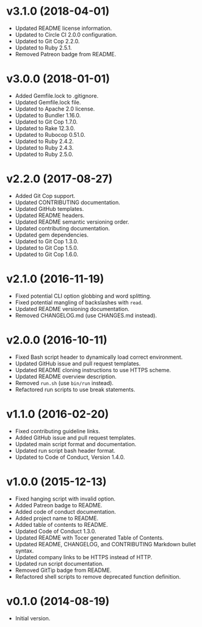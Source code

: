 # v3.1.0 (2018-04-01)

- Updated README license information.
- Updated to Circle CI 2.0.0 configuration.
- Updated to Git Cop 2.2.0.
- Updated to Ruby 2.5.1.
- Removed Patreon badge from README.

# v3.0.0 (2018-01-01)

- Added Gemfile.lock to .gitignore.
- Updated Gemfile.lock file.
- Updated to Apache 2.0 license.
- Updated to Bundler 1.16.0.
- Updated to Git Cop 1.7.0.
- Updated to Rake 12.3.0.
- Updated to Rubocop 0.51.0.
- Updated to Ruby 2.4.2.
- Updated to Ruby 2.4.3.
- Updated to Ruby 2.5.0.

# v2.2.0 (2017-08-27)

- Added Git Cop support.
- Updated CONTRIBUTING documentation.
- Updated GitHub templates.
- Updated README headers.
- Updated README semantic versioning order.
- Updated contributing documentation.
- Updated gem dependencies.
- Updated to Git Cop 1.3.0.
- Updated to Git Cop 1.5.0.
- Updated to Git Cop 1.6.0.

# v2.1.0 (2016-11-19)

- Fixed potential CLI option globbing and word splitting.
- Fixed potential mangling of backslashes with `read`.
- Updated README versioning documentation.
- Removed CHANGELOG.md (use CHANGES.md instead).

# v2.0.0 (2016-10-11)

- Fixed Bash script header to dynamically load correct environment.
- Updated GitHub issue and pull request templates.
- Updated README cloning instructions to use HTTPS scheme.
- Updated README overview description.
- Removed `run.sh` (use `bin/run` instead).
- Refactored run scripts to use break statements.

# v1.1.0 (2016-02-20)

- Fixed contributing guideline links.
- Added GitHub issue and pull request templates.
- Updated main script format and documentation.
- Updated run script bash header format.
- Updated to Code of Conduct, Version 1.4.0.

# v1.0.0 (2015-12-13)

- Fixed hanging script with invalid option.
- Added Patreon badge to README.
- Added code of conduct documentation.
- Added project name to README.
- Added table of contents to README.
- Updated Code of Conduct 1.3.0.
- Updated README with Tocer generated Table of Contents.
- Updated README, CHANGELOG, and CONTRIBUTING Markdown bullet syntax.
- Updated company links to be HTTPS instead of HTTP.
- Updated run script documentation.
- Removed GitTip badge from README.
- Refactored shell scripts to remove deprecated function definition.

# v0.1.0 (2014-08-19)

- Initial version.
